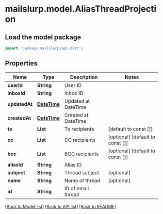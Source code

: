 # mailslurp.model.AliasThreadProjection

## Load the model package
```dart
import 'package:mailslurp/api.dart';
```

## Properties
Name | Type | Description | Notes
------------ | ------------- | ------------- | -------------
**userId** | **String** | User ID | 
**inboxId** | **String** | Inbox ID | 
**updatedAt** | [**DateTime**](DateTime) | Updated at DateTime | 
**createdAt** | [**DateTime**](DateTime) | Created at DateTime | 
**to** | **List<String>** | To recipients | [default to const []]
**cc** | **List<String>** | CC recipients | [optional] [default to const []]
**bcc** | **List<String>** | BCC recipients | [optional] [default to const []]
**aliasId** | **String** | Alias ID | 
**subject** | **String** | Thread subject | [optional] 
**name** | **String** | Name of thread | [optional] 
**id** | **String** | ID of email thread | 

[[Back to Model list]](../README#documentation-for-models) [[Back to API list]](../README#documentation-for-api-endpoints) [[Back to README]](../README)


